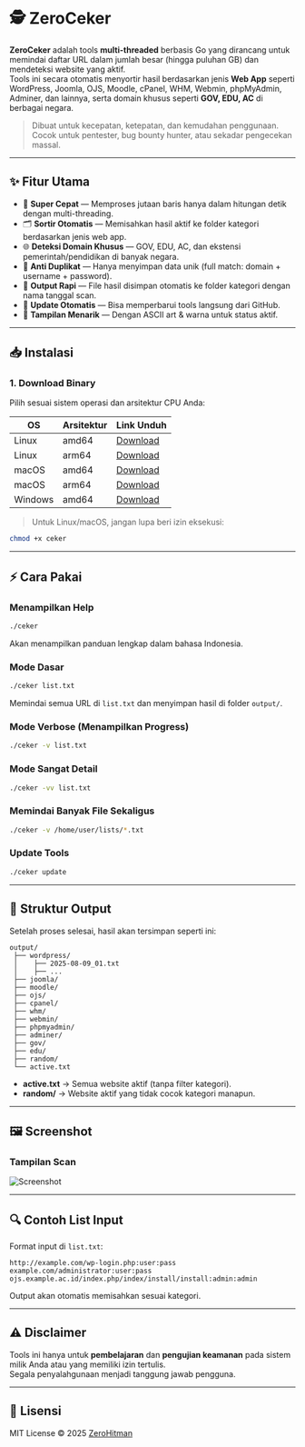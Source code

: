 # 🕵️ ZeroCeker

**ZeroCeker** adalah tools **multi-threaded** berbasis Go yang dirancang untuk memindai daftar URL dalam jumlah besar (hingga puluhan GB) dan mendeteksi website yang aktif.  
Tools ini secara otomatis menyortir hasil berdasarkan jenis **Web App** seperti WordPress, Joomla, OJS, Moodle, cPanel, WHM, Webmin, phpMyAdmin, Adminer, dan lainnya, serta domain khusus seperti **GOV, EDU, AC** di berbagai negara.

> Dibuat untuk kecepatan, ketepatan, dan kemudahan penggunaan. Cocok untuk pentester, bug bounty hunter, atau sekadar pengecekan massal.

---

## ✨ Fitur Utama
- 🚀 **Super Cepat** — Memproses jutaan baris hanya dalam hitungan detik dengan multi-threading.
- 🗂 **Sortir Otomatis** — Memisahkan hasil aktif ke folder kategori berdasarkan jenis web app.
- 🌐 **Deteksi Domain Khusus** — GOV, EDU, AC, dan ekstensi pemerintah/pendidikan di banyak negara.
- 🎯 **Anti Duplikat** — Hanya menyimpan data unik (full match: domain + username + password).
- 📁 **Output Rapi** — File hasil disimpan otomatis ke folder kategori dengan nama tanggal scan.
- 🔄 **Update Otomatis** — Bisa memperbarui tools langsung dari GitHub.
- 🎨 **Tampilan Menarik** — Dengan ASCII art & warna untuk status aktif.

---

## 📥 Instalasi

### 1. Download Binary
Pilih sesuai sistem operasi dan arsitektur CPU Anda:

| OS       | Arsitektur | Link Unduh |
|----------|------------|------------|
| Linux    | amd64      | [Download](https://zerohitman.github.io/ZeroCeker/v1.0.0/ceker-linux-amd64) |
| Linux    | arm64      | [Download](https://zerohitman.github.io/ZeroCeker/v1.0.0/ceker-linux-arm64) |
| macOS    | amd64      | [Download](https://zerohitman.github.io/ZeroCeker/v1.0.0/ceker-darwin-amd64) |
| macOS    | arm64      | [Download](https://zerohitman.github.io/ZeroCeker/v1.0.0/ceker-darwin-arm64) |
| Windows  | amd64      | [Download](https://zerohitman.github.io/ZeroCeker/v1.0.0/ceker-windows-amd64.exe) |

> Untuk Linux/macOS, jangan lupa beri izin eksekusi:
```bash
chmod +x ceker
```

---

## ⚡ Cara Pakai

### Menampilkan Help
```bash
./ceker
```
Akan menampilkan panduan lengkap dalam bahasa Indonesia.

### Mode Dasar
```bash
./ceker list.txt
```
Memindai semua URL di `list.txt` dan menyimpan hasil di folder `output/`.

### Mode Verbose (Menampilkan Progress)
```bash
./ceker -v list.txt
```

### Mode Sangat Detail
```bash
./ceker -vv list.txt
```

### Memindai Banyak File Sekaligus
```bash
./ceker -v /home/user/lists/*.txt
```

### Update Tools
```bash
./ceker update
```

---

## 📂 Struktur Output
Setelah proses selesai, hasil akan tersimpan seperti ini:
```
output/
 ├── wordpress/
 │    ├── 2025-08-09_01.txt
 │    ├── ...
 ├── joomla/
 ├── moodle/
 ├── ojs/
 ├── cpanel/
 ├── whm/
 ├── webmin/
 ├── phpmyadmin/
 ├── adminer/
 ├── gov/
 ├── edu/
 ├── random/
 └── active.txt
```
- **active.txt** → Semua website aktif (tanpa filter kategori).
- **random/** → Website aktif yang tidak cocok kategori manapun.

---

## 🖼 Screenshot

### Tampilan Scan
![Screenshot](screenshot.png)

---

## 🔍 Contoh List Input
Format input di `list.txt`:
```
http://example.com/wp-login.php:user:pass
example.com/administrator:user:pass
ojs.example.ac.id/index.php/index/install/install:admin:admin
```

Output akan otomatis memisahkan sesuai kategori.

---

## ⚠️ Disclaimer
Tools ini hanya untuk **pembelajaran** dan **pengujian keamanan** pada sistem milik Anda atau yang memiliki izin tertulis.  
Segala penyalahgunaan menjadi tanggung jawab pengguna.

---

## 📜 Lisensi
MIT License © 2025 [ZeroHitman](https://github.com/ZeroHitman)
